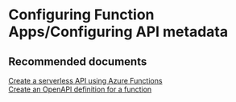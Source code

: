 <properties
	pageTitle="Configuring Function Apps/Configuring API metadata"
	description="Configuring Function Apps/Configuring API metadata"
	service="microsoft.web"
	resource="functions"
	authors="shrahman"
	displayOrder=""
	selfHelpType="generic"
	supportTopicIds="32518046"
	resourceTags=""
	productPesIds="16072"
	cloudEnvironments="public"
/>

# Configuring Function Apps/Configuring API metadata

## **Recommended documents**

[Create a serverless API using Azure Functions](https://docs.microsoft.com/azure/azure-functions/functions-create-serverless-api)<br>
[Create an OpenAPI definition for a function](https://docs.microsoft.com/azure/azure-functions/functions-openapi-definition)

